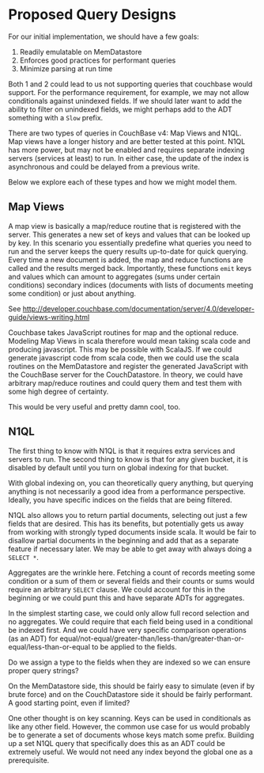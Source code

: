 # Proposed Query Designs

For our initial implementation, we should have a few goals:

1. Readily emulatable on MemDatastore
2. Enforces good practices for performant queries
3. Minimize parsing at run time

Both 1 and 2 could lead to us not supporting queries that couchbase would support.  For the performance requirement, for example, we may not allow conditionals against unindexed fields.  If we should later want to add the ability to filter on unindexed fields, we might perhaps add to the ADT something with a `Slow` prefix.

There are two types of queries in CouchBase v4: Map Views and N1QL.  Map views have a longer history and are better tested at this point.  N1QL has more power, but may not be enabled and requires separate indexing servers (services at least) to run.  In either case, the update of the index is asynchronous and could be delayed from a previous write.

Below we explore each of these types and how we might model them.

## Map Views

A map view is basically a map/reduce routine that is registered with the server.  This generates a new set of keys and values that can be looked up by key.  In this scenario you essentially predefine what queries you need to run and the server keeps the query results up-to-date for quick querying.  Every time a new document is added, the map and reduce functions are called and the results merged back.  Importantly, these functions `emit` keys and values which can amount to aggregates (sums under certain conditions) secondary indices (documents with lists of documents meeting some condition) or just about anything.

See http://developer.couchbase.com/documentation/server/4.0/developer-guide/views-writing.html

Couchbase takes JavaScript routines for map and the optional reduce.  Modeling Map Views in scala therefore would mean taking scala code and producing javascript.  This may be possible with ScalaJS.  If we could generate javascript code from scala code, then we could use the scala routines on the MemDatastore and register the generated JavaScript with the CouchBase server for the CouchDatastore.  In theory, we could have arbitrary map/reduce routines and could query them and test them with some high degree of certainty.

This would be very useful and pretty damn cool, too.

## N1QL

The first thing to know with N1QL is that it requires extra services and servers to run.  The second thing to know is that for any given bucket, it is disabled by default until you turn on global indexing for that bucket.

With global indexing on, you can theoretically query anything, but querying anything is not necessarily a good idea from a performance perspective.  Ideally, you have specific indices on the fields that are being filtered.

N1QL also allows you to return partial documents, selecting out just a few fields that are desired.  This has its benefits, but potentially gets us away from working with strongly typed documents inside scala.  It would be fair to disallow partial documents in the beginning and add that as a separate feature if necessary later.  We may be able to get away with always doing a `SELECT *`.

Aggregates are the wrinkle here.  Fetching a count of records meeting some condition or a sum of them or several fields and their counts or sums would require an arbitrary `SELECT` clause.  We could account for this in the beginning or we could punt this and have separate ADTs for aggregates.

In the simplest starting case, we could only allow full record selection and no aggregates.  We could require that each field being used in a conditional be indexed first.  And we could have very specific comparison operations (as an ADT) for equal/not-equal/greater-than/less-than/greater-than-or-equal/less-than-or-equal to be applied to the fields.  

Do we assign a type to the fields when they are indexed so we can ensure proper query strings?

On the MemDatastore side, this should be fairly easy to simulate (even if by brute force) and on the CouchDatastore side it should be fairly performant.  A good starting point, even if limited?

One other thought is on key scanning.  Keys can be used in conditionals as like any other field.  However, the common use case for us would probably be to generate a set of documents whose keys match some prefix.  Building up a set N1QL query that specifically does this as an ADT could be extremely useful.  We would not need any index beyond the global one as a prerequisite.


